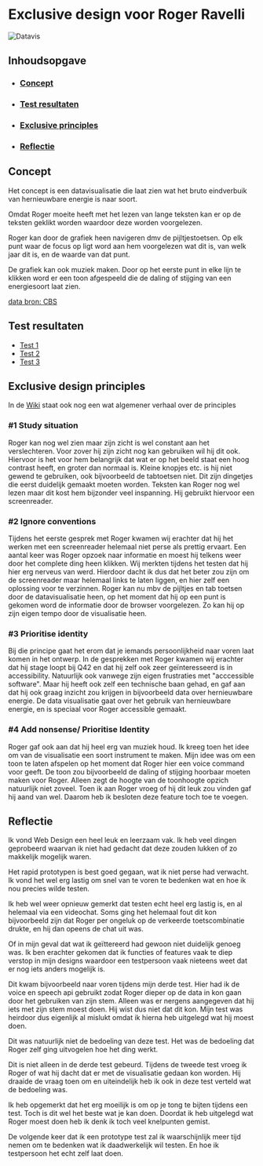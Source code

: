 # Exclusive design voor Roger Ravelli

![Datavis](https://user-images.githubusercontent.com/47485018/81056324-a6ba8100-8eca-11ea-8c51-fdfe7f1050bf.png)


## Inhoudsopgave

* ### [Concept]()
* ### [Test resultaten](https://github.com/CountNick/web-design-1920#test-resultaten-1)
* ### [Exclusive principles](https://github.com/CountNick/web-design-1920#exclusive-design-principles)
* ### [Reflectie](https://github.com/CountNick/web-design-1920#reflectie-1)

## Concept

Het concept is een datavisualisatie die laat zien wat het bruto eindverbuik van hernieuwbare energie is naar soort.

Omdat Roger moeite heeft met het lezen van lange teksten kan er op de teksten geklikt worden waardoor deze worden voorgelezen.

Roger kan door de grafiek heen navigeren dmv de pijltjestoetsen. Op elk punt waar de focus op ligt word aan hem voorgelezen wat dit is, van welk jaar dit is, en de waarde van dat punt.

De grafiek kan ook muziek maken. Door op het eerste punt in elke lijn te klikken word er een toon afgespeeld die de daling of stijging van een energiesoort laat zien.

[data bron: CBS](https://opendata.cbs.nl/statline/#/CBS/nl/dataset/83109NED/table?dl=1FBA8)


## Test resultaten

* [Test 1](https://github.com/CountNick/web-design-1920/wiki/1.1-Eerste-gesprek-met-Roger)
* [Test 2](https://github.com/CountNick/web-design-1920/wiki/2.1-Tweede-test-met-Roger)
* [Test 3](https://github.com/CountNick/web-design-1920/wiki/3.1-Derde-test-met-Roger)

## Exclusive design principles

In de [Wiki](https://github.com/CountNick/web-design-1920/wiki/1.2-Exclusive-Design) staat ook nog een wat algemener verhaal over de principles

### #1 Study situation

Roger kan nog wel zien maar zijn zicht is wel constant aan het verslechteren. Voor zover hij zijn zicht nog kan gebruiken wil hij dit ook. Hiervoor is het voor hem belangrijk dat wat er op het beeld staat een hoog contrast heeft, en groter dan normaal is. Kleine knopjes etc. is hij niet gewend te gebruiken, ook bijvoorbeeld de tabtoetsen niet. Dit zijn dingetjes die eerst duidelijk gemaakt moeten worden. Teksten kan Roger nog wel lezen maar dit kost hem bijzonder veel inspanning. Hij gebruikt hiervoor een screenreader.

### #2 Ignore conventions

Tijdens het eerste gesprek met Roger kwamen wij erachter dat hij het werken met een screenreader helemaal niet perse als prettig ervaart. Een aantal keer was Roger opzoek naar informatie en moest hij telkens weer door het complete ding heen klikken. Wij merkten tijdens het testen dat hij hier erg nerveus van werd. Hierdoor dacht ik dus dat het beter zou zijn om de screenreader maar helemaal links te laten liggen, en hier zelf een oplossing voor te verzinnen. Roger kan nu mbv de pijltjes en tab toetsen door de datavisualisatie heen, op het moment dat hij op een punt is gekomen word de informatie door de browser voorgelezen. Zo kan hij op zijn eigen tempo door de visualisatie heen.

### #3 Prioritise identity

Bij die principe gaat het erom dat je iemands persoonlijkheid naar voren laat komen in het ontwerp. In de gesprekken met Roger kwamen wij erachter dat hij stage loopt bij Q42 en dat hij zelf ook zeer geïnteresseerd is in accessibility. Natuurlijk ook vanwege zijn eigen frustraties met "acccessible software". Maar hij heeft ook zelf een technische baan gehad, en gaf aan dat hij ook graag inzicht zou krijgen in bijvoorbeeld data over hernieuwbare energie. De data visualisatie gaat over het gebruik van hernieuwbare energie, en is speciaal voor Roger accessible gemaakt.

### #4 Add nonsense/ Prioritise Identity
Roger gaf ook aan dat hij heel erg van muziek houd. Ik kreeg toen het idee om van de visualisatie een soort instrument te maken. Mijn idee was om een toon te laten afspelen op het moment dat Roger hier een voice command voor geeft. De toon zou bijvoorbeeld de daling of stijging hoorbaar moeten maken voor Roger. Alleen zegt de hoogte van de toonhoogte opzich natuurlijk niet zoveel. Toen ik aan Roger vroeg of hij dit leuk zou vinden gaf hij aand van wel. Daarom heb ik besloten deze feature toch toe te voegen.

## Reflectie

Ik vond Web Design een heel leuk en leerzaam vak. Ik heb veel dingen geprobeerd waarvan ik niet had gedacht dat deze zouden lukken of zo makkelijk mogelijk waren. 

Het rapid prototypen is best goed gegaan, wat ik niet perse had verwacht. Ik vond het wel erg lastig om snel van te voren te bedenken wat en hoe ik nou precies wilde testen.

Ik heb wel weer opnieuw gemerkt dat testen echt heel erg lastig is, en al helemaal via een videochat. Soms ging het helemaal fout dit kon bijvoorbeeld zijn dat Roger per ongeluk op de verkeerde toetscombinatie drukte, en hij dan opeens de chat uit was. 

Of in mijn geval dat wat ik geïttereerd had gewoon niet duidelijk genoeg was. Ik ben erachter gekomen dat ik functies of features vaak te diep verstop in mijn designs waardoor een testpersoon vaak nieteens weet dat er nog iets anders mogelijk is.

Dit kwam bijvoorbeeld naar voren tijdens mijn derde test. Hier had ik de voice en speech api gebruikt zodat Roger dieper op de data in kon gaan door het gebruiken van zijn stem. Alleen was er nergens aangegeven dat hij iets met zijn stem moest doen. Hij wist dus niet dat dit kon. Mijn test was heirdoor dus eigenlijk al mislukt omdat ik hierna heb uitgelegd wat hij moest doen.

Dit was natuurlijk niet de bedoeling van deze test. Het was de bedoeling dat Roger zelf ging uitvogelen hoe het ding werkt. 

Dit is niet alleen in de derde test gebeurd. Tijdens de tweede test vroeg ik Roger of wat hij dacht dat er met de visualisatie gedaan kon worden. Hij draaide de vraag toen om en uiteindelijk heb ik ook in deze test verteld wat de bedoeling was. 

Ik heb opgemerkt dat het erg moeilijk is om op je tong te bijten tijdens een test. Toch is dit wel het beste wat je kan doen. Doordat ik heb uitgelegd wat Roger moest doen heb ik denk ik toch veel knelpunten gemist.

De volgende keer dat ik een prototype test zal ik waarschijnlijk meer tijd nemen om te bedenken wat ik daadwerkelijk wil testen. En hoe ik testpersoon het echt zelf laat doen.

